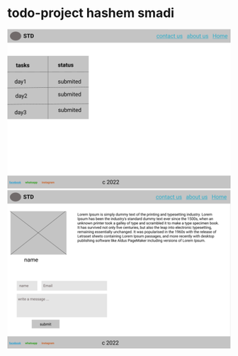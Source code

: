 # todo-project hashem  smadi
![homewireframe](./assets/homewireframe.png)
![aboutwireframe](./assets/aboutwireframe.png)